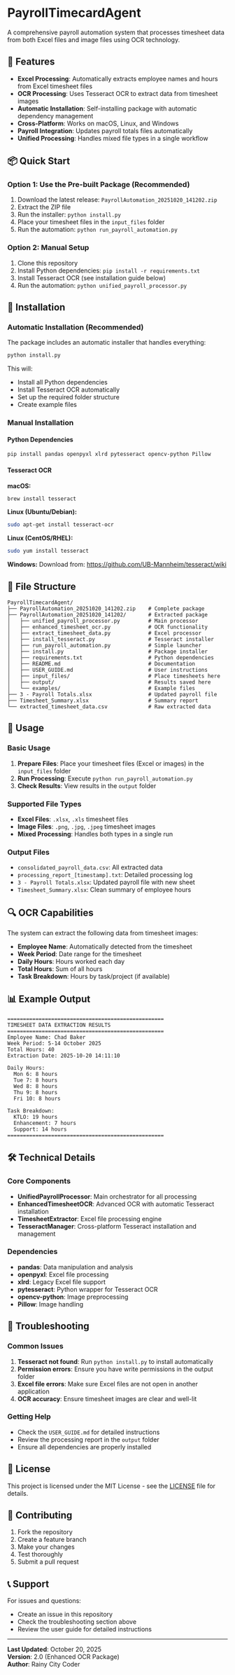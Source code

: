 # PayrollTimecardAgent

A comprehensive payroll automation system that processes timesheet data from both Excel files and image files using OCR technology.

## 🚀 Features

- **Excel Processing**: Automatically extracts employee names and hours from Excel timesheet files
- **OCR Processing**: Uses Tesseract OCR to extract data from timesheet images
- **Automatic Installation**: Self-installing package with automatic dependency management
- **Cross-Platform**: Works on macOS, Linux, and Windows
- **Payroll Integration**: Updates payroll totals files automatically
- **Unified Processing**: Handles mixed file types in a single workflow

## 📦 Quick Start

### Option 1: Use the Pre-built Package (Recommended)

1. Download the latest release: `PayrollAutomation_20251020_141202.zip`
2. Extract the ZIP file
3. Run the installer: `python install.py`
4. Place your timesheet files in the `input_files` folder
5. Run the automation: `python run_payroll_automation.py`

### Option 2: Manual Setup

1. Clone this repository
2. Install Python dependencies: `pip install -r requirements.txt`
3. Install Tesseract OCR (see installation guide below)
4. Run the automation: `python unified_payroll_processor.py`

## 🔧 Installation

### Automatic Installation (Recommended)
The package includes an automatic installer that handles everything:

```bash
python install.py
```

This will:
- Install all Python dependencies
- Install Tesseract OCR automatically
- Set up the required folder structure
- Create example files

### Manual Installation

#### Python Dependencies
```bash
pip install pandas openpyxl xlrd pytesseract opencv-python Pillow
```

#### Tesseract OCR

**macOS:**
```bash
brew install tesseract
```

**Linux (Ubuntu/Debian):**
```bash
sudo apt-get install tesseract-ocr
```

**Linux (CentOS/RHEL):**
```bash
sudo yum install tesseract
```

**Windows:**
Download from: https://github.com/UB-Mannheim/tesseract/wiki

## 📁 File Structure

```
PayrollTimecardAgent/
├── PayrollAutomation_20251020_141202.zip    # Complete package
├── PayrollAutomation_20251020_141202/       # Extracted package
│   ├── unified_payroll_processor.py         # Main processor
│   ├── enhanced_timesheet_ocr.py            # OCR functionality
│   ├── extract_timesheet_data.py            # Excel processor
│   ├── install_tesseract.py                 # Tesseract installer
│   ├── run_payroll_automation.py            # Simple launcher
│   ├── install.py                           # Package installer
│   ├── requirements.txt                     # Python dependencies
│   ├── README.md                            # Documentation
│   ├── USER_GUIDE.md                        # User instructions
│   ├── input_files/                         # Place timesheets here
│   ├── output/                              # Results saved here
│   └── examples/                            # Example files
├── 3 - Payroll Totals.xlsx                  # Updated payroll file
├── Timesheet_Summary.xlsx                   # Summary report
└── extracted_timesheet_data.csv             # Raw extracted data
```

## 🎯 Usage

### Basic Usage

1. **Prepare Files**: Place your timesheet files (Excel or images) in the `input_files` folder
2. **Run Processing**: Execute `python run_payroll_automation.py`
3. **Check Results**: View results in the `output` folder

### Supported File Types

- **Excel Files**: `.xlsx`, `.xls` timesheet files
- **Image Files**: `.png`, `.jpg`, `.jpeg` timesheet images
- **Mixed Processing**: Handles both types in a single run

### Output Files

- `consolidated_payroll_data.csv`: All extracted data
- `processing_report_[timestamp].txt`: Detailed processing log
- `3 - Payroll Totals.xlsx`: Updated payroll file with new sheet
- `Timesheet_Summary.xlsx`: Clean summary of employee hours

## 🔍 OCR Capabilities

The system can extract the following data from timesheet images:

- **Employee Name**: Automatically detected from the timesheet
- **Week Period**: Date range for the timesheet
- **Daily Hours**: Hours worked each day
- **Total Hours**: Sum of all hours
- **Task Breakdown**: Hours by task/project (if available)

## 📊 Example Output

```
==================================================
TIMESHEET DATA EXTRACTION RESULTS
==================================================
Employee Name: Chad Baker
Week Period: 5-14 October 2025
Total Hours: 40
Extraction Date: 2025-10-20 14:11:10

Daily Hours:
  Mon 6: 8 hours
  Tue 7: 8 hours
  Wed 8: 8 hours
  Thu 9: 8 hours
  Fri 10: 8 hours

Task Breakdown:
  KTLO: 19 hours
  Enhancement: 7 hours
  Support: 14 hours
==================================================
```

## 🛠️ Technical Details

### Core Components

- **UnifiedPayrollProcessor**: Main orchestrator for all processing
- **EnhancedTimesheetOCR**: Advanced OCR with automatic Tesseract installation
- **TimesheetExtractor**: Excel file processing engine
- **TesseractManager**: Cross-platform Tesseract installation and management

### Dependencies

- **pandas**: Data manipulation and analysis
- **openpyxl**: Excel file processing
- **xlrd**: Legacy Excel file support
- **pytesseract**: Python wrapper for Tesseract OCR
- **opencv-python**: Image preprocessing
- **Pillow**: Image handling

## 🚨 Troubleshooting

### Common Issues

1. **Tesseract not found**: Run `python install.py` to install automatically
2. **Permission errors**: Ensure you have write permissions in the output folder
3. **Excel file errors**: Make sure Excel files are not open in another application
4. **OCR accuracy**: Ensure timesheet images are clear and well-lit

### Getting Help

- Check the `USER_GUIDE.md` for detailed instructions
- Review the processing report in the `output` folder
- Ensure all dependencies are properly installed

## 📄 License

This project is licensed under the MIT License - see the [LICENSE](LICENSE) file for details.

## 🤝 Contributing

1. Fork the repository
2. Create a feature branch
3. Make your changes
4. Test thoroughly
5. Submit a pull request

## 📞 Support

For issues and questions:
- Create an issue in this repository
- Check the troubleshooting section above
- Review the user guide for detailed instructions

---

**Last Updated**: October 20, 2025  
**Version**: 2.0 (Enhanced OCR Package)  
**Author**: Rainy City Coder